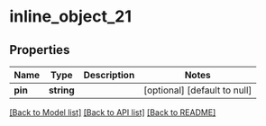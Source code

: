# inline_object_21

## Properties
Name | Type | Description | Notes
------------ | ------------- | ------------- | -------------
**pin** | **string** |  | [optional] [default to null]

[[Back to Model list]](../README.md#documentation-for-models) [[Back to API list]](../README.md#documentation-for-api-endpoints) [[Back to README]](../README.md)


